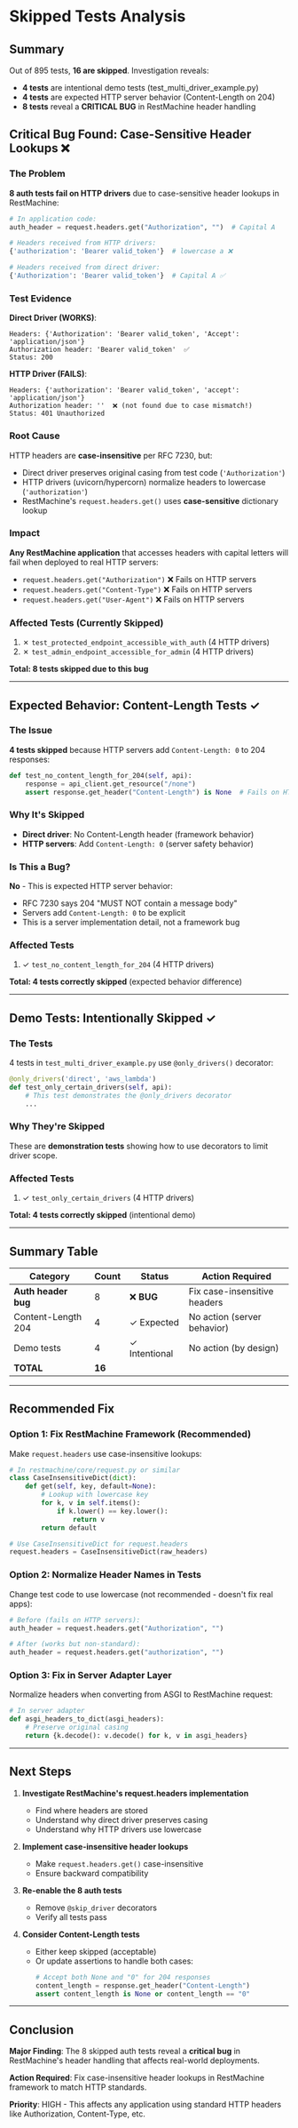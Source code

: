 # Skipped Tests Analysis

## Summary
Out of 895 tests, **16 are skipped**. Investigation reveals:
- **4 tests** are intentional demo tests (test_multi_driver_example.py)
- **4 tests** are expected HTTP server behavior (Content-Length on 204)
- **8 tests** reveal a **CRITICAL BUG** in RestMachine header handling

## Critical Bug Found: Case-Sensitive Header Lookups ❌

### The Problem
**8 auth tests fail on HTTP drivers** due to case-sensitive header lookups in RestMachine:

```python
# In application code:
auth_header = request.headers.get("Authorization", "")  # Capital A

# Headers received from HTTP drivers:
{'authorization': 'Bearer valid_token'}  # lowercase a ❌

# Headers received from direct driver:
{'Authorization': 'Bearer valid_token'}  # Capital A ✅
```

### Test Evidence

**Direct Driver (WORKS)**:
```
Headers: {'Authorization': 'Bearer valid_token', 'Accept': 'application/json'}
Authorization header: 'Bearer valid_token'  ✅
Status: 200
```

**HTTP Driver (FAILS)**:
```
Headers: {'authorization': 'Bearer valid_token', 'accept': 'application/json'}
Authorization header: ''  ❌ (not found due to case mismatch!)
Status: 401 Unauthorized
```

### Root Cause
HTTP headers are **case-insensitive** per RFC 7230, but:
- Direct driver preserves original casing from test code (`'Authorization'`)
- HTTP drivers (uvicorn/hypercorn) normalize headers to lowercase (`'authorization'`)
- RestMachine's `request.headers.get()` uses **case-sensitive** dictionary lookup

### Impact
**Any RestMachine application** that accesses headers with capital letters will fail when deployed to real HTTP servers:
- `request.headers.get("Authorization")` ❌ Fails on HTTP servers
- `request.headers.get("Content-Type")` ❌ Fails on HTTP servers
- `request.headers.get("User-Agent")` ❌ Fails on HTTP servers

### Affected Tests (Currently Skipped)
1. ✗ `test_protected_endpoint_accessible_with_auth` (4 HTTP drivers)
2. ✗ `test_admin_endpoint_accessible_for_admin` (4 HTTP drivers)

**Total: 8 tests skipped due to this bug**

---

## Expected Behavior: Content-Length Tests ✓

### The Issue
**4 tests skipped** because HTTP servers add `Content-Length: 0` to 204 responses:

```python
def test_no_content_length_for_204(self, api):
    response = api_client.get_resource("/none")
    assert response.get_header("Content-Length") is None  # Fails on HTTP servers
```

### Why It's Skipped
- **Direct driver**: No Content-Length header (framework behavior)
- **HTTP servers**: Add `Content-Length: 0` (server safety behavior)

### Is This a Bug?
**No** - This is expected HTTP server behavior:
- RFC 7230 says 204 "MUST NOT contain a message body"
- Servers add `Content-Length: 0` to be explicit
- This is a server implementation detail, not a framework bug

### Affected Tests
1. ✓ `test_no_content_length_for_204` (4 HTTP drivers)

**Total: 4 tests correctly skipped** (expected behavior difference)

---

## Demo Tests: Intentionally Skipped ✓

### The Tests
4 tests in `test_multi_driver_example.py` use `@only_drivers()` decorator:

```python
@only_drivers('direct', 'aws_lambda')
def test_only_certain_drivers(self, api):
    # This test demonstrates the @only_drivers decorator
    ...
```

### Why They're Skipped
These are **demonstration tests** showing how to use decorators to limit driver scope.

### Affected Tests
1. ✓ `test_only_certain_drivers` (4 HTTP drivers)

**Total: 4 tests correctly skipped** (intentional demo)

---

## Summary Table

| Category | Count | Status | Action Required |
|----------|-------|--------|----------------|
| **Auth header bug** | 8 | ❌ **BUG** | Fix case-insensitive headers |
| Content-Length 204 | 4 | ✓ Expected | No action (server behavior) |
| Demo tests | 4 | ✓ Intentional | No action (by design) |
| **TOTAL** | **16** | | |

---

## Recommended Fix

### Option 1: Fix RestMachine Framework (Recommended)
Make `request.headers` use case-insensitive lookups:

```python
# In restmachine/core/request.py or similar
class CaseInsensitiveDict(dict):
    def get(self, key, default=None):
        # Lookup with lowercase key
        for k, v in self.items():
            if k.lower() == key.lower():
                return v
        return default

# Use CaseInsensitiveDict for request.headers
request.headers = CaseInsensitiveDict(raw_headers)
```

### Option 2: Normalize Header Names in Tests
Change test code to use lowercase (not recommended - doesn't fix real apps):

```python
# Before (fails on HTTP servers):
auth_header = request.headers.get("Authorization", "")

# After (works but non-standard):
auth_header = request.headers.get("authorization", "")
```

### Option 3: Fix in Server Adapter Layer
Normalize headers when converting from ASGI to RestMachine request:

```python
# In server adapter
def asgi_headers_to_dict(asgi_headers):
    # Preserve original casing
    return {k.decode(): v.decode() for k, v in asgi_headers}
```

---

## Next Steps

1. **Investigate RestMachine's request.headers implementation**
   - Find where headers are stored
   - Understand why direct driver preserves casing
   - Understand why HTTP drivers use lowercase

2. **Implement case-insensitive header lookups**
   - Make `request.headers.get()` case-insensitive
   - Ensure backward compatibility

3. **Re-enable the 8 auth tests**
   - Remove `@skip_driver` decorators
   - Verify all tests pass

4. **Consider Content-Length tests**
   - Either keep skipped (acceptable)
   - Or update assertions to handle both cases:
     ```python
     # Accept both None and "0" for 204 responses
     content_length = response.get_header("Content-Length")
     assert content_length is None or content_length == "0"
     ```

---

## Conclusion

**Major Finding**: The 8 skipped auth tests reveal a **critical bug** in RestMachine's header handling that affects real-world deployments.

**Action Required**: Fix case-insensitive header lookups in RestMachine framework to match HTTP standards.

**Priority**: HIGH - This affects any application using standard HTTP headers like Authorization, Content-Type, etc.
